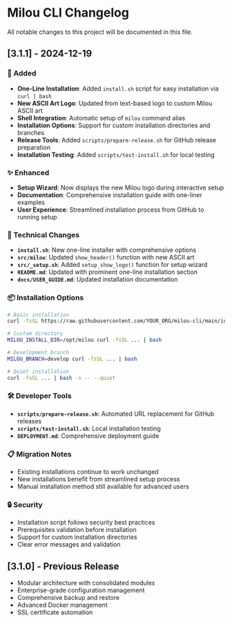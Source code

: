 # Milou CLI Changelog

All notable changes to this project will be documented in this file.

## [3.1.1] - 2024-12-19

### 🚀 Added
- **One-Line Installation**: Added `install.sh` script for easy installation via `curl | bash`
- **New ASCII Art Logo**: Updated from text-based logo to custom Milou ASCII art
- **Shell Integration**: Automatic setup of `milou` command alias
- **Installation Options**: Support for custom installation directories and branches
- **Release Tools**: Added `scripts/prepare-release.sh` for GitHub release preparation
- **Installation Testing**: Added `scripts/test-install.sh` for local testing

### ✨ Enhanced
- **Setup Wizard**: Now displays the new Milou logo during interactive setup
- **Documentation**: Comprehensive installation guide with one-liner examples
- **User Experience**: Streamlined installation process from GitHub to running setup

### 🔧 Technical Changes
- **`install.sh`**: New one-line installer with comprehensive options
- **`src/milou`**: Updated `show_header()` function with new ASCII art
- **`src/_setup.sh`**: Added `setup_show_logo()` function for setup wizard
- **`README.md`**: Updated with prominent one-line installation section
- **`docs/USER_GUIDE.md`**: Updated installation documentation

### 📦 Installation Options
```bash
# Basic installation
curl -fsSL https://raw.githubusercontent.com/YOUR_ORG/milou-cli/main/install.sh | bash

# Custom directory
MILOU_INSTALL_DIR=/opt/milou curl -fsSL ... | bash

# Development branch
MILOU_BRANCH=develop curl -fsSL ... | bash

# Quiet installation
curl -fsSL ... | bash -s -- --quiet
```

### 🛠️ Developer Tools
- **`scripts/prepare-release.sh`**: Automated URL replacement for GitHub releases
- **`scripts/test-install.sh`**: Local installation testing
- **`DEPLOYMENT.md`**: Comprehensive deployment guide

### 📋 Migration Notes
- Existing installations continue to work unchanged
- New installations benefit from streamlined setup process
- Manual installation method still available for advanced users

### 🔒 Security
- Installation script follows security best practices
- Prerequisites validation before installation
- Support for custom installation directories
- Clear error messages and validation

## [3.1.0] - Previous Release
- Modular architecture with consolidated modules
- Enterprise-grade configuration management
- Comprehensive backup and restore
- Advanced Docker management
- SSL certificate automation 